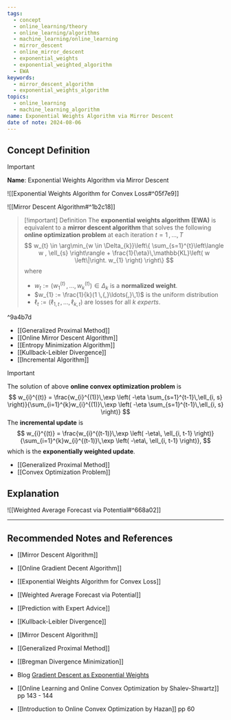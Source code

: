 ```yaml
---
tags:
  - concept
  - online_learning/theory
  - online_learning/algorithms
  - machine_learning/online_learning
  - mirror_descent
  - online_mirror_descent
  - exponential_weights
  - exponential_weighted_algorithm
  - EWA
keywords:
  - mirror_descent_algorithm
  - exponential_weights_algorithm
topics:
  - online_learning
  - machine_learning_algorithm
name: Exponential Weights Algorithm via Mirror Descent
date of note: 2024-08-06
---
```


## Concept Definition

>[!important]
>**Name**: Exponential Weights Algorithm via Mirror Descent

![[Exponential Weights Algorithm for Convex Loss#^05f7e9]]

![[Mirror Descent Algorithm#^1b2c18]]


>[!important] Definition
>The **exponential weights algorithm (EWA)** is equivalent to a **mirror descent algorithm** that solves the following **online optimization problem** at each iteration $t=1\,{,}\ldots{,}\,T$
>$$
>w_{t} \in \arg\min_{w \in \Delta_{k}}\left\{ \sum_{s=1}^{t}\left\langle w , \ell_{s} \right\rangle  + \frac{1}{\eta}\,\mathbb{KL}\left( w \left\|\right. w_{1} \right) \right\}
>$$
>where 
>- $w_{t} := (w_{1}^{(t)} \,{,}\ldots{,}\,w_{k}^{(t)}) \in \Delta_{k}$ is a **normalized weight**.
>- $w_{1} := \frac{1}{k}(1 \,{,}\ldots{,}\,1)$ is the uniform distribution
>- $\ell_{t} := \left( \ell_{1,t} \,{,}\ldots{,}\, \ell_{k,t} \right)$ are losses for all $k$ *experts*.


^9a4b7d

- [[Generalized Proximal Method]]
- [[Online Mirror Descent Algorithm]]
- [[Entropy Minimization Algorithm]]
- [[Kullback-Leibler Divergence]]
- [[Incremental Algorithm]]


>[!important]
>The solution of above **online convex optimization problem** is 
>$$
>w_{i}^{(t)} = \frac{w_{i}^{(1)}\,\exp \left( -\eta \sum_{s=1}^{t-1}\,\ell_{i, s} \right)}{\sum_{i=1}^{k}w_{i}^{(1)}\,\exp \left( -\eta \sum_{s=1}^{t-1}\,\ell_{i, s} \right)}
>$$
>The **incremental update** is
>$$
>w_{i}^{(t)} = \frac{w_{i}^{(t-1)}\,\exp \left( -\eta\, \ell_{i, t-1} \right)}{\sum_{i=1}^{k}w_{i}^{(t-1)}\,\exp \left( -\eta\, \ell_{i, t-1} \right)},
>$$
>which is the **exponentially weighted update**.

- [[Generalized Proximal Method]]
- [[Convex Optimization Problem]]


## Explanation


![[Weighted Average Forecast via Potential#^668a02]]




-----------
##  Recommended Notes and References


- [[Mirror Descent Algorithm]]
- [[Online Gradient Decent Algorithm]]
- [[Exponential Weights Algorithm for Convex Loss]]
- [[Weighted Average Forecast via Potential]]
- [[Prediction with Expert Advice]]

- [[Kullback-Leibler Divergence]]

- [[Mirror Descent Algorithm]]
- [[Generalized Proximal Method]]
- [[Bregman Divergence Minimization]]


- Blog [Gradient Descent as Exponential Weights](https://blog.wouterkoolen.info/GDasEW/post.html)
- [[Online Learning and Online Convex Optimization by Shalev-Shwartz]] pp 143  - 144
- [[Introduction to Online Convex Optimization by Hazan]] pp 60